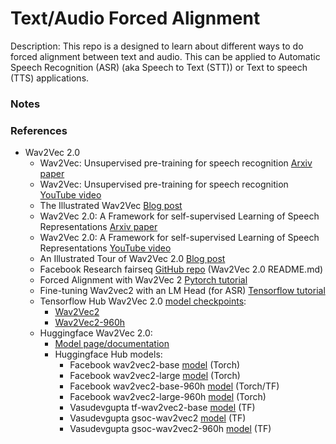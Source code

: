 # Text/Audio Forced Alignment

Description: This repo is a designed to learn about different ways to do forced alignment between text and audio. This can be applied to Automatic Speech Recognition (ASR) (aka Speech to Text (STT)) or Text to speech (TTS) applications.


### Notes


### References

 - Wav2Vec 2.0
     - Wav2Vec: Unsupervised pre-training for speech recognition [Arxiv paper](https://arxiv.org/pdf/1904.05862.pdf)
     - Wav2Vec: Unsupervised pre-training for speech recognition [YouTube video](https://www.youtube.com/watch?v=XkUVOijzAt8&ab_channel=MLOpsGuru)
     - The Illustrated Wav2Vec [Blog post](https://jonathanbgn.com/2021/06/29/illustrated-wav2vec.html)
     - Wav2Vec 2.0: A Framework for self-supervised Learning of Speech Representations [Arxiv paper](https://arxiv.org/pdf/2006.11477.pdf)
     - Wav2Vec 2.0: A Framework for self-supervised Learning of Speech Representations [YouTube video](https://www.youtube.com/watch?v=aUSXvoWfy3w&ab_channel=MLOpsGuru)
     - An Illustrated Tour of Wav2Vec 2.0 [Blog post](https://jonathanbgn.com/2021/09/30/illustrated-wav2vec-2.html)
     - Facebook Research fairseq [GitHub repo](https://github.com/facebookresearch/fairseq/blob/main/examples/wav2vec/README.md) (Wav2Vec 2.0 README.md)
     - Forced Alignment with Wav2Vec 2 [Pytorch tutorial](https://pytorch.org/audio/stable/tutorials/forced_alignment_tutorial.html)
     - Fine-tuning Wav2vec2 with an LM Head (for ASR) [Tensorflow tutorial](https://www.tensorflow.org/hub/tutorials/wav2vec2_saved_model_finetuning)
     - Tensorflow Hub Wav2Vec 2.0 [model checkpoints](https://tfhub.dev/s?q=wav2vec2):
         - [Wav2Vec2](https://tfhub.dev/vasudevgupta7/wav2vec2/1)
         - [Wav2Vec2-960h](https://tfhub.dev/vasudevgupta7/wav2vec2-960h/1)
     - Huggingface Wav2Vec 2.0:
         - [Model page/documentation](https://huggingface.co/docs/transformers/model_doc/wav2vec2)
         - Huggingface Hub models:
            - Facebook wav2vec2-base [model](https://huggingface.co/facebook/wav2vec2-base) (Torch)
            - Facebook wav2vec2-large [model](https://huggingface.co/facebook/wav2vec2-large) (Torch)
            - Facebook wav2vec2-base-960h [model](https://huggingface.co/facebook/wav2vec2-base-960h) (Torch/TF)
            - Facebook wav2vec2-large-960h [model](https://huggingface.co/facebook/wav2vec2-large-960h) (Torch)
            - Vasudevgupta tf-wav2vec2-base [model](https://huggingface.co/vasudevgupta/tf-wav2vec2-base) (TF)
            - Vasudevgupta gsoc-wav2vec2 [model](https://huggingface.co/vasudevgupta/gsoc-wav2vec2) (TF)
            - Vasudevgupta gsoc-wav2vec2-960h [model](https://huggingface.co/vasudevgupta/gsoc-wav2vec2-960h) (TF)